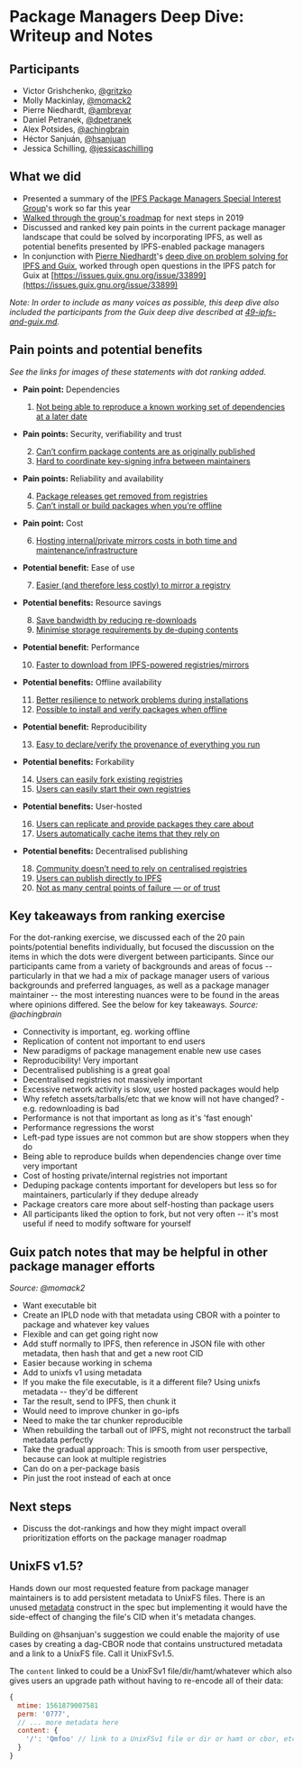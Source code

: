 # Package Managers Deep Dive: Writeup and Notes

## Participants
- Victor Grishchenko, [@gritzko](https://github.com/gritzko)
- Molly Mackinlay, [@momack2](https://github.com/momack2)
- Pierre Niedhardt, [@ambrevar](https://github.com/ambrevar)
- Daniel Petranek, [@dpetranek](https://github.com/dpetranek)
- Alex Potsides, [@achingbrain](https://github.com/achingbrain)
- Héctor Sanjuán, [@hsanjuan](https://github.com/hsanjuan)
- Jessica Schilling, [@jessicaschilling](https://github.com/jessicaschilling)

## What we did
- Presented a summary of the [IPFS Package Managers Special Interest Group](https://github.com/ipfs/package-managers)'s work so far this year
- [Walked through the group's roadmap](https://github.com/ipfs/camp/blob/master/DEEP_DIVES/package-managers/IPFS%20Camp%20Package%20Managers%20Deep%20Dive.pdf) for next steps in 2019
- Discussed and ranked key pain points in the current package manager landscape that could be solved by incorporating IPFS, as well as potential benefits presented by IPFS-enabled package managers
- In conjunction with [Pierre Niedhardt](https://github.com/ambrevar)'s [deep dive on problem solving for IPFS and Guix](https://github.com/ipfs/camp/blob/master/DEEP_DIVES/49-ipfs-and-guix.md), worked through open questions in the IPFS patch for Guix at [https://issues.guix.gnu.org/issue/33899](https://issues.guix.gnu.org/issue/33899)

*Note: In order to include as many voices as possible, this deep dive also included the participants from the Guix deep dive described at [49-ipfs-and-guix.md](https://github.com/ipfs/camp/blob/master/DEEP_DIVES/49-ipfs-and-guix.md).*

## Pain points and potential benefits
*See the links for images of these statements with dot ranking added.*

- **Pain point:** Dependencies

  1. [Not being able to reproduce a known working set of dependencies at a later date](dependencies-laterdate.jpg)
  
- **Pain points:** Security, verifiability and trust 

  2. [Can’t confirm package contents are as originally published](security-aspublishedbyauthor.jpg)
  3. [Hard to coordinate key-signing infra between maintainers](security-keysigning.jpg)
  
- **Pain points:** Reliability and availability

  4. [Package releases get removed from registries](reliability-packagesremoved.jpg)
  5. [Can’t install or build packages when you’re offline](reliability-offlineavailability.jpg)
  
- **Pain point:** Cost

  6. [Hosting internal/private mirrors costs in both time and maintenance/infrastructure](cost-mirroring.jpg) 

- **Potential benefit:** Ease of use

  7. [Easier (and therefore less costly) to mirror a registry](easeofuse-mirroring.jpg)
  
- **Potential benefits:** Resource savings 

  8. [Save bandwidth by reducing re-downloads](resourcesavings-reduceredownloads.jpg)
  9. [Minimise storage requirements by de-duping contents](resourcesavings-dedupe.jpg)
  
- **Potential benefit:** Performance

  10. [Faster to download from IPFS-powered registries/mirrors](performance-speed.jpg)
  
- **Potential benefits:** Offline availability

  11. [Better resilience to network problems during installations](offlineavailability-networkproblems.jpg)
  12. [Possible to install and verify packages when offline](offlineavailability-install.jpg)
  
- **Potential benefit:** Reproducibility

  13. [Easy to declare/verify the provenance of everything you run](reproducibility-provenance.jpg)
  
- **Potential benefits:** Forkability

  14. [Users can easily fork existing registries](forkability-forkregistries.jpg)
  15. [Users can easily start their own registries](forkability-startregistries.jpg)
  
- **Potential benefits:** User-hosted

  16. [Users can replicate and provide packages they care about](userhosted-favoritepackages.jpg)
  17. [Users automatically cache items that they rely on](userhosted-caching.jpg)
  
- **Potential benefits:** Decentralised publishing

  18. [Community doesn’t need to rely on centralised registries](decentralizedpub-fewercentralregistries.jpg)
  19. [Users can publish directly to IPFS](decentralizedpub-publishtoipfs.jpg)
  20. [Not as many central points of failure — or of trust](decentralizedpub-fewercentralpoints.jpg)


## Key takeaways from ranking exercise

For the dot-ranking exercise, we discussed each of the 20 pain points/potential benefits individually, but focused the discussion on the items in which the dots were divergent between participants. Since our participants came from a variety of backgrounds and areas of focus -- particularly in that we had a mix of package manager users of various backgrounds and preferred languages, as well as a package manager maintainer -- the most interesting nuances were to be found in the areas where opinions differed. See the below for key takeaways.
*Source: @achingbrain*

- Connectivity is important, eg. working offline
- Replication of content not important to end users
- New paradigms of package management enable new use cases
- Reproducibility! Very important
- Decentralised publishing is a great goal
- Decentralised registries not massively important
- Excessive network activity is slow, user hosted packages would help
- Why refetch assets/tarballs/etc that we know will not have changed? - e.g. redownloading is bad
- Performance is not that important as long as it's 'fast enough'
- Performance regressions the worst
- Left-pad type issues are not common but are show stoppers when they do
- Being able to reproduce builds when dependencies change over time very important
- Cost of hosting private/internal registries not important
- Deduping package contents important for developers but less so for maintainers, particularly if they dedupe already
- Package creators care more about self-hosting than package users
- All participants liked the option to fork, but not very often -- it's most useful if need to modify software for yourself

## Guix patch notes that may be helpful in other package manager efforts
*Source: @momack2*

- Want executable bit
- Create an IPLD node with that metadata using CBOR with a pointer to package and whatever key values 
- Flexible and can get going right now 
- Add stuff normally to IPFS, then reference in JSON file with other metadata, then hash that and get a new root CID
- Easier because working in schema
- Add to unixfs v1 using metadata 
- If you make the file executable, is it a different file? Using unixfs metadata -- they'd be different
- Tar the result, send to IPFS, then chunk it
- Would need to improve chunker in go-ipfs
- Need to make the tar chunker reproducible
- When rebuilding the tarball out of IPFS, might not reconstruct the tarball metadata perfectly
- Take the gradual approach: This is smooth from user perspective, because can look at multiple registries
- Can do on a per-package basis
- Pin just the root instead of each at once

## Next steps
- Discuss the dot-rankings and how they might impact overall prioritization efforts on the package manager roadmap

## UnixFS v1.5?

Hands down our most requested feature from package manager maintainers is to add persistent metadata to UnixFS files.  There is an unused [metadata](https://github.com/ipfs/js-ipfs-unixfs/blob/master/src/unixfs.proto.js#L22-L24) construct in the spec but implementing it would have the side-effect of changing the file's CID when it's metadata changes.

Building on @hsanjuan's suggestion we could enable the majority of use cases by creating a dag-CBOR node that contains unstructured metadata and a link to a UnixFS file.  Call it UnixFSv1.5.

The `content` linked to could be a UnixFSv1 file/dir/hamt/whatever which also gives users an upgrade path without having to re-encode all of their data:

```javascript
{
  mtime: 1561879007581
  perm: '0777',
  // ... more metadata here
  content: {
    '/': 'Qmfoo' // link to a UnixFSv1 file or dir or hamt or cbor, etc..
  }
}
